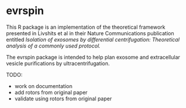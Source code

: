 # evrspin

This R package is an implementation of the theoretical framework presented in Livshits et al in their Nature Communications publication entitled *Isolation of exosomes by differential centrifugation: Theoretical analysis of a commonly used protocol.*

The evrspin package is intended to help plan exosome and extracellular vesicle purifications by ultracentrifugation.


TODO:
- work on documentation
- add rotors from original paper
- validate using rotors from original paper